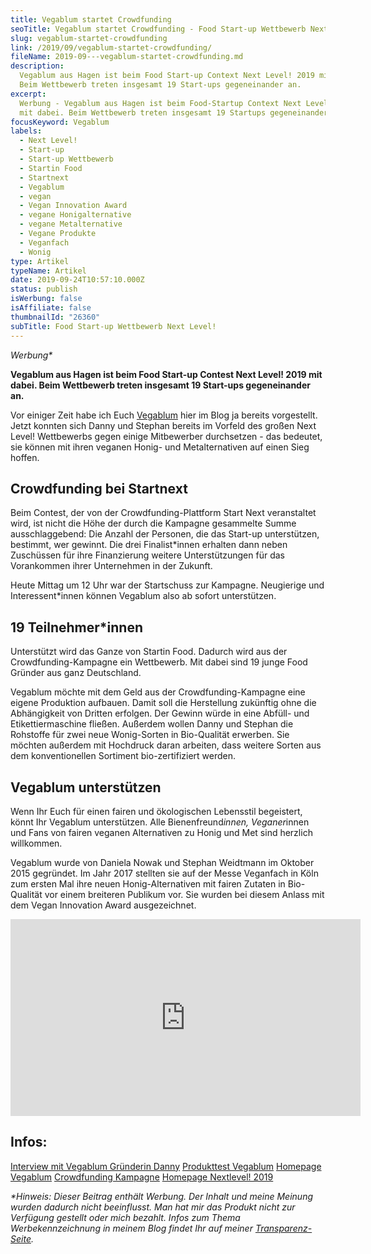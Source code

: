 ```yaml
---
title: Vegablum startet Crowdfunding
seoTitle: Vegablum startet Crowdfunding - Food Start-up Wettbewerb Next Level!
slug: vegablum-startet-crowdfunding
link: /2019/09/vegablum-startet-crowdfunding/
fileName: 2019-09---vegablum-startet-crowdfunding.md
description:
  Vegablum aus Hagen ist beim Food Start-up Context Next Level! 2019 mit dabei.
  Beim Wettbewerb treten insgesamt 19 Start-ups gegeneinander an.
excerpt:
  Werbung - Vegablum aus Hagen ist beim Food-Startup Context Next Level! 2019
  mit dabei. Beim Wettbewerb treten insgesamt 19 Startups gegeneinander an.
focusKeyword: Vegablum
labels:
  - Next Level!
  - Start-up
  - Start-up Wettbewerb
  - Startin Food
  - Startnext
  - Vegablum
  - vegan
  - Vegan Innovation Award
  - vegane Honigalternative
  - vegane Metalternative
  - Vegane Produkte
  - Veganfach
  - Wonig
type: Artikel
typeName: Artikel
date: 2019-09-24T10:57:10.000Z
status: publish
isWerbung: false
isAffiliate: false
thumbnailId: "26360"
subTitle: Food Start-up Wettbewerb Next Level!
---
```


<em>Werbung\*</em>

<strong>Vegablum aus Hagen ist beim Food Start-up Contest Next Level! 2019 mit
dabei. Beim Wettbewerb treten insgesamt 19 Start-ups gegeneinander an.</strong>

Vor einiger Zeit habe ich Euch
<a href="http://cardamonchai.com/2017/04/interview-mit-danny-von-vegablum/">Vegablum</a>
hier im Blog ja bereits vorgestellt. Jetzt konnten sich Danny und Stephan
bereits im Vorfeld des großen Next Level! Wettbewerbs gegen einige Mitbewerber
durchsetzen - das bedeutet, sie können mit ihren veganen Honig- und
Metalternativen auf einen Sieg hoffen.

## Crowdfunding bei Startnext

Beim Contest, der von der Crowdfunding-Plattform Start Next veranstaltet wird,
ist nicht die Höhe der durch die Kampagne gesammelte Summe ausschlaggebend: Die
Anzahl der Personen, die das Start-up unterstützen, bestimmt, wer gewinnt. Die
drei Finalist\*innen erhalten dann neben Zuschüssen für ihre Finanzierung
weitere Unterstützungen für das Vorankommen ihrer Unternehmen in der Zukunft.

Heute Mittag um 12 Uhr war der Startschuss zur Kampagne. Neugierige und
Interessent\*innen können Vegablum also ab sofort unterstützen.

## 19 Teilnehmer\*innen

Unterstützt wird das Ganze von Startin Food. Dadurch wird aus der
Crowdfunding-Kampagne ein Wettbewerb. Mit dabei sind 19 junge Food Gründer aus
ganz Deutschland.

Vegablum möchte mit dem Geld aus der Crowdfunding-Kampagne eine eigene
Produktion aufbauen. Damit soll die Herstellung zukünftig ohne die Abhängigkeit
von Dritten erfolgen. Der Gewinn würde in eine Abfüll- und Etikettiermaschine
fließen. Außerdem wollen Danny und Stephan die Rohstoffe für zwei neue
Wonig-Sorten in Bio-Qualität erwerben. Sie möchten außerdem mit Hochdruck daran
arbeiten, dass weitere Sorten aus dem konventionellen Sortiment bio-zertifiziert
werden.

## Vegablum unterstützen

Wenn Ihr Euch für einen fairen und ökologischen Lebensstil begeistert, könnt Ihr
Vegablum unterstützen. Alle Bienenfreund<em>innen, Veganer</em>innen und Fans
von fairen veganen Alternativen zu Honig und Met sind herzlich willkommen.

Vegablum wurde von Daniela Nowak und Stephan Weidtmann im Oktober 2015
gegründet. Im Jahr 2017 stellten sie auf der Messe Veganfach in Köln zum ersten
Mal ihre neuen Honig-Alternativen mit fairen Zutaten in Bio-Qualität vor einem
breiteren Publikum vor. Sie wurden bei diesem Anlass mit dem Vegan Innovation
Award ausgezeichnet.

<iframe src="https://www.youtube.com/embed/b6PMZs_0KcE" width="560" height="315" frameborder="0" allowfullscreen="allowfullscreen"></iframe>

## Infos:

<a href="http://cardamonchai.com/2017/04/interview-mit-danny-von-vegablum/">Interview
mit Vegablum Gründerin Danny</a>
<a href="http://cardamonchai.com/2017/04/veganer-honig-vegablum/">Produkttest
Vegablum</a>
<a href="https://vegablum.de/" target="_blank" rel="noopener nofollow">Homepage
Vegablum</a>
<a href="https://www.startnext.com/vegablum" target="_blank" rel="noopener nofollow">Crowdfunding
Kampagne</a>
<a href="https://food-crowdfunding.de/" target="_blank" rel="noopener nofollow">Homepage
Nextlevel! 2019</a>

<em>\*Hinweis: Dieser Beitrag enthält Werbung. Der Inhalt und meine Meinung
wurden dadurch nicht beeinflusst. Man hat mir das Produkt nicht zur Verfügung
gestellt oder mich bezahlt. Infos zum Thema Werbekennzeichnung in meinem Blog
findet Ihr auf meiner
<a href="https://cardamonchai.com/werbung/">Transparenz-Seite</a>.</em>
